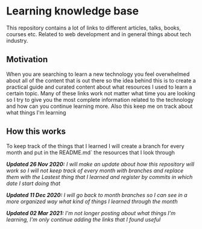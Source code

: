 # Learning knowledge base

This repository contains a lot of links to different articles, talks, books, courses etc. Related to web development and in general things about tech industry.

## Motivation

When you are searching to learn a new technology you feel overwhelmed about all of the content that is out there so the idea behind this is to create a practical guide and curated content about what resources I used to learn a certain topic. Many of these links work not matter what time you are looking so I try to give you the most complete information related to the technology and how can you continue learning more. Also this keep me on track about what things I'm learning

## How this works

To keep track of the things that I learned I will create a branch for every month and put in the README.md` the resources that I look through

**_Updated 26 Nov 2020:_** _I will make an update about how this repository will work so I will not keep track of every month with branches and replace them with the Lastest thing that I learned and register by commits in which date I start doing that_

**_Updated 11 Dec 2020:_** _I will go back to month branches so I can see in a more organized way what kind of things I learned through the month_

**_Updated 02 Mar 2021:_** _I'm not longer posting about what things I'm learning, I'm only continue adding the links that I found useful_
